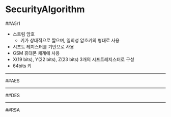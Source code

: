 # SecurityAlgorithm

##A5/1
- 스트림 암호
  - 키가 상대적으로 짧으며, 일회성 암호키의 형태로 사용
- 시프트 레지스터를 기반으로 사용
- GSM 휴대폰 체계에 사용
- X(19 bits), Y(22 bits), Z(23 bits) 3개의 시프트레지스터로 구성
- 64bits 키

- - -

##AES

- - -

##DES

- - -

##RSA
